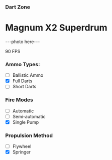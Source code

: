 ### Dart Zone
# Magnum X2 Superdrum

---photo here---

90 FPS

### Ammo Types:
- [ ] Ballistic Ammo
- [x] Full Darts
- [ ] Short Darts

### Fire Modes
- [ ] Automatic
- [ ] Semi-automatic
- [x] Single Pump

### Propulsion Method
- [ ] Flywheel
- [x] Springer
